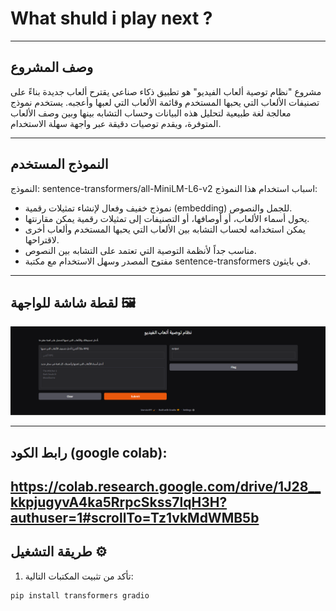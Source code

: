 # What shuld i play next ?

---

## وصف المشروع 
مشروع "نظام توصية ألعاب الفيديو" هو تطبيق ذكاء صناعي يقترح ألعاب جديدة بناءً على تصنيفات الألعاب التي يحبها المستخدم وقائمة الألعاب التي لعبها وأعجبه. يستخدم نموذج معالجة لغة طبيعية لتحليل هذه البيانات وحساب التشابه بينها وبين وصف الألعاب المتوفرة، ويقدم توصيات دقيقة عبر واجهة سهلة الاستخدام.

---

## النموذج المستخدم 
النموذج: sentence-transformers/all-MiniLM-L6-v2
اسباب استخدام هذا النموذج:
- نموذج خفيف وفعال لإنشاء تمثيلات رقمية (embedding) للجمل والنصوص.
- يحول أسماء الألعاب، أو أوصافها، أو التصنيفات إلى تمثيلات رقمية يمكن مقارنتها.
- يمكن استخدامه لحساب التشابه بين الألعاب التي يحبها المستخدم وألعاب أخرى لاقتراحها.
- مناسب جداً لأنظمة التوصية التي تعتمد على التشابه بين النصوص.
- مفتوح المصدر وسهل الاستخدام مع مكتبة sentence-transformers في بايثون.
---

## لقطة شاشة للواجهة 🖼️

![واجهة مترجم فوري](./screenshot.png)

---
## رابط الكود (google colab):

https://colab.research.google.com/drive/1J28__kkpjugyvA4ka5RrpcSkss7lqH3H?authuser=1#scrollTo=Tz1vkMdWMB5b
---
## طريقة التشغيل ⚙️
1. تأكد من تثبيت المكتبات التالية:

```bash
pip install transformers gradio
